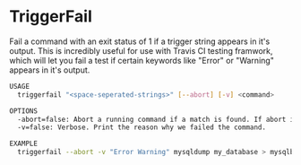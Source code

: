 TriggerFail
===========

Fail a command with an exit status of 1 if a trigger string appears in it's output. This is incredibly useful for use with Travis CI testing framwork, which will let you fail a test if certain keywords like "Error" or "Warning" appears in it's output.

```sh
USAGE
  triggerfail "<space-seperated-strings>" [--abort] [-v] <command>

OPTIONS
  -abort=false: Abort a running command if a match is found. If abort is not passed the command is allowed to run to completion
  -v=false: Verbose. Print the reason why we failed the command.

EXAMPLE
  triggerfail --abort -v "Error Warning" mysqldump my_database > mysqlbackup.sql #Abort a running mysqldump if we encounter a warning or error.
```
